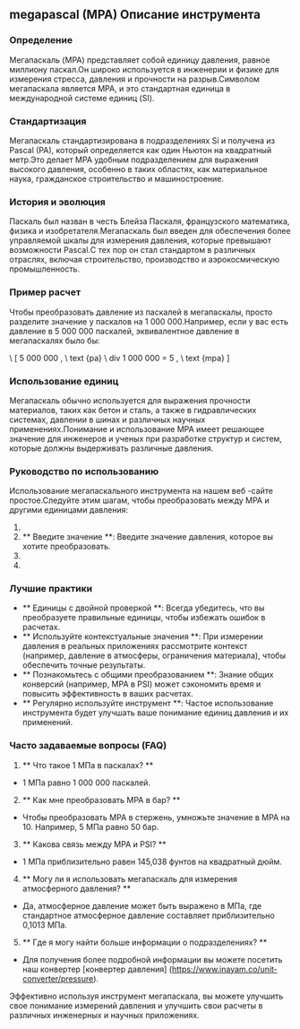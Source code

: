 ## megapascal (MPA) Описание инструмента

### Определение
Мегапаскаль (MPA) представляет собой единицу давления, равное миллиону паскал.Он широко используется в инженерии и физике для измерения стресса, давления и прочности на разрыв.Символом мегапаскала является MPA, и это стандартная единица в международной системе единиц (SI).

### Стандартизация
Мегапаскаль стандартизирована в подразделениях Si и получена из Pascal (PA), который определяется как один Ньютон на квадратный метр.Это делает MPA удобным подразделением для выражения высокого давления, особенно в таких областях, как материальное наука, гражданское строительство и машиностроение.

### История и эволюция
Паскаль был назван в честь Блейза Паскаля, французского математика, физика и изобретателя.Мегапаскаль был введен для обеспечения более управляемой шкалы для измерения давления, которые превышают возможности Pascal.С тех пор он стал стандартом в различных отраслях, включая строительство, производство и аэрокосмическую промышленность.

### Пример расчет
Чтобы преобразовать давление из паскалей в мегапаскалы, просто разделите значение у паскалов на 1 000 000.Например, если у вас есть давление в 5 000 000 паскалей, эквивалентное давление в мегапаскалях было бы:

\ [
5 000 000 \, \ text {pa} \ div 1 000 000 = 5 \, \ text {mpa}
\]

### Использование единиц
Мегапаскаль обычно используется для выражения прочности материалов, таких как бетон и сталь, а также в гидравлических системах, давлении в шинах и различных научных применениях.Понимание и использование MPA имеет решающее значение для инженеров и ученых при разработке структур и систем, которые должны выдерживать различные давления.

### Руководство по использованию
Использование мегапаскального инструмента на нашем веб -сайте простое.Следуйте этим шагам, чтобы преобразовать между MPA и другими единицами давления:

1.
2. ** Введите значение **: Введите значение давления, которое вы хотите преобразовать.
3.
4.

### Лучшие практики
- ** Единицы с двойной проверкой **: Всегда убедитесь, что вы преобразуете правильные единицы, чтобы избежать ошибок в расчетах.
- ** Используйте контекстуальные значения **: При измерении давления в реальных приложениях рассмотрите контекст (например, давление в атмосферы, ограничения материала), чтобы обеспечить точные результаты.
- ** Познакомьтесь с общими преобразованием **: Знание общих конверсий (например, MPA в PSI) может сэкономить время и повысить эффективность в ваших расчетах.
- ** Регулярно используйте инструмент **: Частое использование инструмента будет улучшать ваше понимание единиц давления и их применений.

### Часто задаваемые вопросы (FAQ)

1. ** Что такое 1 МПа в паскалах? **
- 1 МПа равно 1 000 000 паскалей.

2. ** Как мне преобразовать MPA в бар? **
- Чтобы преобразовать MPA в стержень, умножьте значение в MPA на 10. Например, 5 МПа равно 50 бар.

3. ** Какова связь между MPA и PSI? **
- 1 МПа приблизительно равен 145,038 фунтов на квадратный дюйм.

4. ** Могу ли я использовать мегапаскаль для измерения атмосферного давления? **
- Да, атмосферное давление может быть выражено в МПа, где стандартное атмосферное давление составляет приблизительно 0,1013 МПа.

5. ** Где я могу найти больше информации о подразделениях? **
- Для получения более подробной информации вы можете посетить наш конвертер [конвертер давления] (https://www.inayam.co/unit-converter/pressure).

Эффективно используя инструмент мегапаскала, вы можете улучшить свое понимание измерений давления и улучшить свои расчеты в различных инженерных и научных приложениях.